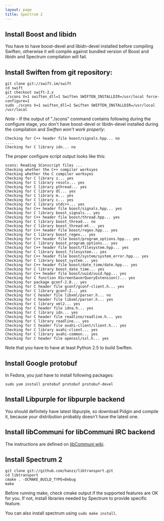 ```yaml
---
layout: page
title: Spectrum 2
---
```


## Install Boost and libidn

You have to have boost-devel and libidn-devel installed before compiling Swiften, otherwise it will compile against bundled version of Boost and libidn and Spectrum compilation will fail.

## Install Swiften from git repository:

	git clone git://swift.im/swift
	cd swift
	git checkout swift-2.x
	./scons V=1 swiften_dll=1 Swiften SWIFTEN_INSTALLDIR=/usr/local force-configure=1
	sudo ./scons V=1 swiften_dll=1 Swiften SWIFTEN_INSTALLDIR=/usr/local /usr/local

*Note* - If the output of "./scons" command contains following during the configure stage, you don't have boost-devel or libidn-devel installed during the compilation and *Swiften won't work properly*:

	Checking for C++ header file boost/signals.hpp... no
	....
	Checking for C library idn... no


The proper configure script output looks like this:

	scons: Reading SConscript files ...
	Checking whether the C++ compiler worksyes
	Checking whether the C compiler worksyes
	Checking for C library z... yes
	Checking for C library resolv... yes
	Checking for C library pthread... yes
	Checking for C library dl... yes
	Checking for C library m... yes
	Checking for C library c... yes
	Checking for C library stdc++... yes
	Checking for C++ header file boost/signals.hpp... yes
	Checking for C library boost_signals... yes
	Checking for C++ header file boost/thread.hpp... yes
	Checking for C library boost_thread... no
	Checking for C library boost_thread-mt... yes
	Checking for C++ header file boost/regex.hpp... yes
	Checking for C library boost_regex... yes
	Checking for C++ header file boost/program_options.hpp... yes
	Checking for C library boost_program_options... yes
	Checking for C++ header file boost/filesystem.hpp... yes
	Checking for C library boost_filesystem... yes
	Checking for C++ header file boost/system/system_error.hpp... yes
	Checking for C library boost_system... yes
	Checking for C++ header file boost/date_time/date.hpp... yes
	Checking for C library boost_date_time... yes
	Checking for C++ header file boost/uuid/uuid.hpp... yes
	Checking for C function XScreenSaverQueryExtension()... yes
	Checking for package gconf-2.0... yes
	Checking for C header file gconf/gconf-client.h... yes
	Checking for C library gconf-2... yes
	Checking for C header file libxml/parser.h... no
	Checking for C header file libxml/parser.h... yes
	Checking for C library xml2... yes
	Checking for C header file idna.h... yes
	Checking for C library idn... yes
	Checking for C header file readline/readline.h... yes
	Checking for C library readline... yes
	Checking for C header file avahi-client/client.h... yes
	Checking for C library avahi-client... yes
	Checking for C library avahi-common... yes
	Checking for C header file openssl/ssl.h... yes

Note that you have to have at least Python 2.5 to build Swiften.

## Install Google protobuf

In Fedora, you just have to install following packages:

	sudo yum install protobuf protobuf protobuf-devel

## Install Libpurple for libpurple backend

You should definitely have latest libpurple, so download Pidgin and compile it, because your distribution probably doesn't have the latest one.

## Install libCommuni for libCommuni IRC backend

The instructions are defined on [libCommuni wiki](https://github.com/communi/communi/wiki).

## Install Spectrum 2

	git clone git://github.com/hanzz/libtransport.git
	cd libtransport
	cmake . -DCMAKE_BUILD_TYPE=Debug
	make

Before running make, check cmake output if the supported features are OK for you. If not, install libraries needed by Spectrum to provide specific feature.

You can also install spectrum using `sudo make install`.
